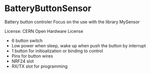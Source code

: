 # BatteryButtonSensor
Battery button controler
Focus on the use with the library MySensor

License: CERN Open Hardware License

- 6 button switch
- Low power when sleep, wake up when push the button by interrupt
- 1 button for initioalization or binding to control
- Pins for button wires
- NRF24 slot
- RX/TX slot for programming
